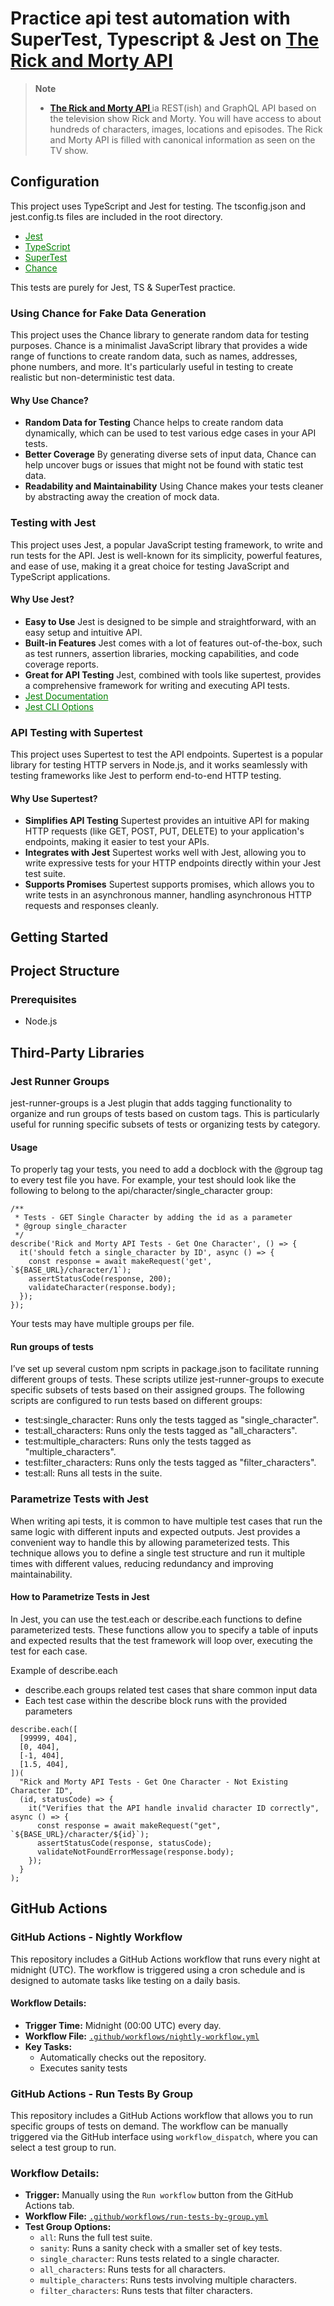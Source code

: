<h1>
  Practice api test automation with SuperTest, Typescript & Jest on <a href="https://rickandmortyapi.com/">The Rick and Morty API
</a>
</h1>

> **Note**
>
> +  **<a href="https://rickandmortyapi.com/">The Rick and Morty API
</a>** ia REST(ish) and GraphQL API based on the television show Rick and Morty. You will have access to about hundreds of characters, images, locations and episodes. The Rick and Morty API is filled with canonical information as seen on the TV show.
>

## Configuration
This project uses TypeScript and Jest for testing. The tsconfig.json and jest.config.ts files are included in the root directory.

- <a href="https://jestjs.io/" style="color:green;">Jest</a>
- <a href="https://www.typescriptlang.org/" style="color:green;">TypeScript</a>
- <a href="https://www.npmjs.com/package/supertest" style="color:green;">SuperTest</a>
- <a href="https://chancejs.com/" style="color:green;">Chance</a>

This tests are purely for Jest, TS & SuperTest practice.

### Using Chance for Fake Data Generation
This project uses the Chance library to generate random data for testing purposes. Chance is a minimalist JavaScript library that provides a wide range of functions to create random data, such as names, addresses, phone numbers, and more. It's particularly useful in testing to create realistic but non-deterministic test data.
#### Why Use Chance?
- **Random Data for Testing** Chance helps to create random data dynamically, which can be used to test various edge cases in your API tests.
- **Better Coverage** By generating diverse sets of input data, Chance can help uncover bugs or issues that might not be found with static test data.
- **Readability and Maintainability** Using Chance makes your tests cleaner by abstracting away the creation of mock data.


### Testing with Jest
This project uses Jest, a popular JavaScript testing framework, to write and run tests for the API. Jest is well-known for its simplicity, powerful features, and ease of use, making it a great choice for testing JavaScript and TypeScript applications.
#### Why Use Jest?
- **Easy to Use** Jest is designed to be simple and straightforward, with an easy setup and intuitive API.
- **Built-in Features** Jest comes with a lot of features out-of-the-box, such as test runners, assertion libraries, mocking capabilities, and code coverage reports.
- **Great for API Testing** Jest, combined with tools like supertest, provides a comprehensive framework for writing and executing API tests.
- <a href="https://jestjs.io/docs/getting-started" style="color:green;">Jest Documentation</a>
- <a href="https://jestjs.io/docs/cli" style="color:green;">Jest CLI Options</a>

### API Testing with Supertest
This project uses Supertest to test the API endpoints. Supertest is a popular library for testing HTTP servers in Node.js, and it works seamlessly with testing frameworks like Jest to perform end-to-end HTTP testing.
#### Why Use Supertest?
- **Simplifies API Testing** Supertest provides an intuitive API for making HTTP requests (like GET, POST, PUT, DELETE) to your application's endpoints, making it easier to test your APIs.
- **Integrates with Jest** Supertest works well with Jest, allowing you to write expressive tests for your HTTP endpoints directly within your Jest test suite.
- **Supports Promises** Supertest supports promises, which allows you to write tests in an asynchronous manner, handling asynchronous HTTP requests and responses cleanly.

## Getting Started

## Project Structure

### Prerequisites

- Node.js 

## Third-Party Libraries
### Jest Runner Groups
jest-runner-groups is a Jest plugin that adds tagging functionality to organize and run groups of tests based on custom tags. This is particularly useful for running specific subsets of tests or organizing tests by category.
#### Usage
To properly tag your tests, you need to add a docblock with the @group tag to every test file you have. For example, your test should look like the following to belong to the api/character/single_character group:
```
/**
 * Tests - GET Single Character by adding the id as a parameter
 * @group single_character
 */
describe('Rick and Morty API Tests - Get One Character', () => {
  it('should fetch a single_character by ID', async () => {
    const response = await makeRequest('get', `${BASE_URL}/character/1`);
    assertStatusCode(response, 200);
    validateCharacter(response.body);
  });
});
```
Your tests may have multiple groups per file.
#### Run groups of tests
I’ve set up several custom npm scripts in package.json to facilitate running different groups of tests. These scripts utilize jest-runner-groups to execute specific subsets of tests based on their assigned groups.
The following scripts are configured to run tests based on different groups:
- test:single_character: Runs only the tests tagged as "single_character".
- test:all_characters: Runs only the tests tagged as "all_characters".
- test:multiple_characters: Runs only the tests tagged as "multiple_characters".
- test:filter_characters: Runs only the tests tagged as "filter_characters".
- test:all: Runs all tests in the suite.

### Parametrize Tests with Jest
When writing api tests, it is common to have multiple test cases that run the same logic with different inputs and expected outputs. Jest provides a convenient way to handle this by allowing parameterized tests. This technique allows you to define a single test structure and run it multiple times with different values, reducing redundancy and improving maintainability.
#### How to Parametrize Tests in Jest
In Jest, you can use the test.each or describe.each functions to define parameterized tests. These functions allow you to specify a table of inputs and expected results that the test framework will loop over, executing the test for each case.

Example of describe.each

- describe.each groups related test cases that share common input data
- Each test case within the describe block runs with the provided parameters

```
describe.each([
  [99999, 404],
  [0, 404],
  [-1, 404],
  [1.5, 404],
])(
  "Rick and Morty API Tests - Get One Character - Not Existing Character ID",
  (id, statusCode) => {
    it("Verifies that the API handle invalid character ID correctly", async () => {
      const response = await makeRequest("get", `${BASE_URL}/character/${id}`);
      assertStatusCode(response, statusCode);
      validateNotFoundErrorMessage(response.body);
    });
  }
);
```

## GitHub Actions
### GitHub Actions - Nightly Workflow
This repository includes a GitHub Actions workflow that runs every night at midnight (UTC). The workflow is triggered using a cron schedule and is designed to automate tasks like testing on a daily basis.

#### Workflow Details:
- **Trigger Time:** Midnight (00:00 UTC) every day.
- **Workflow File:** [`.github/workflows/nightly-workflow.yml`](.github/workflows/nightly-workflow.yml)
- **Key Tasks:**
  - Automatically checks out the repository.
  - Executes sanity tests

### GitHub Actions - Run Tests By Group
This repository includes a GitHub Actions workflow that allows you to run specific groups of tests on demand. The workflow can be manually triggered via the GitHub interface using `workflow_dispatch`, where you can select a test group to run.

### Workflow Details:
- **Trigger:** Manually using the `Run workflow` button from the GitHub Actions tab.
- **Workflow File:** [`.github/workflows/run-tests-by-group.yml`](.github/workflows/run-tests-by-group.yml)
- **Test Group Options:**
  - `all`: Runs the full test suite.
  - `sanity`: Runs a sanity check with a smaller set of key tests.
  - `single_character`: Runs tests related to a single character.
  - `all_characters`: Runs tests for all characters.
  - `multiple_characters`: Runs tests involving multiple characters.
  - `filter_characters`: Runs tests that filter characters.
